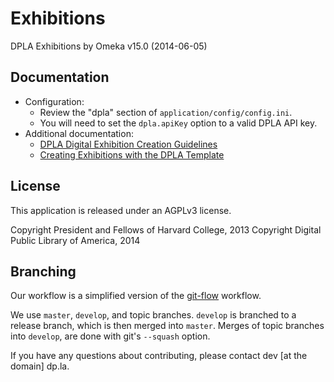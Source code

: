 Exhibitions
===========

DPLA Exhibitions by Omeka
v15.0 (2014-06-05)

Documentation
-------------

* Configuration:
	* Review the "dpla" section of `application/config/config.ini`.
	* You will need to set the `dpla.apiKey` option to a valid DPLA API key.
* Additional documentation:
	* [DPLA Digital Exhibition Creation Guidelines](https://docs.google.com/document/d/1caBYKDdQCpFCildS5XquNML5YzaugSL7Jf3CdBIIqOA/edit)
	* [Creating Exhibitions with the DPLA Template](https://docs.google.com/document/d/1ktQuLJzMkQX_e5EM2cUm88W614GZ4UdRhuu3_cXpoXU/edit)

License
--------
This application is released under an AGPLv3 license.

Copyright President and Fellows of Harvard College, 2013
Copyright Digital Public Library of America, 2014

Branching
---------

Our workflow is a simplified version of the
[git-flow](http://nvie.com/posts/a-successful-git-branching-model/) workflow.

We use `master`, `develop`, and topic branches.  `develop` is branched to a
release branch, which is then merged into `master`.  Merges of topic branches
into `develop`, are done with git's `--squash` option.

If you have any questions about contributing, please contact
dev [at the domain] dp.la.
